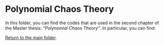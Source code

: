 # Polynomial Chaos Theory

In this folder, you can find the codes that are used in the second chapter of the Master thesis: 
*“Polynomial Chaos Theory”*.
In particular, you can find:


[Return to the main folder](https://github.com/lucafe/PCE4UDDE_matlab_codes).